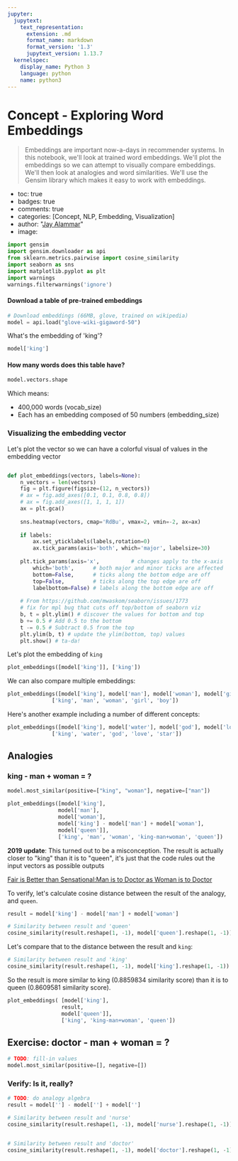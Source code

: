 ```yaml
---
jupyter:
  jupytext:
    text_representation:
      extension: .md
      format_name: markdown
      format_version: '1.3'
      jupytext_version: 1.13.7
  kernelspec:
    display_name: Python 3
    language: python
    name: python3
---
```


<!-- #region id="rV5iuZwDZYSc" -->
# Concept - Exploring Word Embeddings
> Embeddings are important now-a-days in recommender systems. In this notebook, we'll look at trained word embeddings. We'll plot the embeddings so we can attempt to visually compare embeddings. We'll then look at analogies and word similarities. We'll use the Gensim library which makes it easy to work with embeddings.

- toc: true
- badges: true
- comments: true
- categories: [Concept, NLP, Embedding, Visualization]
- author: "<a href='https://github.com/jalammar'>Jay Alammar</a>"
- image:
<!-- #endregion -->

```python id="xB1y1EFC_6Eu"
import gensim
import gensim.downloader as api
from sklearn.metrics.pairwise import cosine_similarity
import seaborn as sns
import matplotlib.pyplot as plt
import warnings
warnings.filterwarnings('ignore')
```

<!-- #region id="AlYeTyjz_6Ey" -->
#### Download a table of pre-trained embeddings
<!-- #endregion -->

```python id="e-_Rx6Hn_6E0" colab={"base_uri": "https://localhost:8080/", "height": 34} outputId="cc44f9c3-8309-431e-f278-2ace23963bcd"
# Download embeddings (66MB, glove, trained on wikipedia)
model = api.load("glove-wiki-gigaword-50")
```

<!-- #region id="dqK6_8vX_6E3" -->
What's the embedding of 'king'?
<!-- #endregion -->

```python id="XWeOUHjT_6E5" colab={"base_uri": "https://localhost:8080/", "height": 170} outputId="ea01d016-050b-485a-dcd6-45e798a92e2c"
model['king']
```

<!-- #region id="S2duYBkk_6E_" -->
#### How many words does this table have?
<!-- #endregion -->

```python id="_6BObQ0q_6FA" colab={"base_uri": "https://localhost:8080/", "height": 34} outputId="5665e2ca-00fb-4414-e2aa-2076f70ffd02"
model.vectors.shape
```

<!-- #region id="u9ULYBe7_6FE" -->
Which means:
* 400,000 words (vocab_size)
* Each has an embedding composed of 50 numbers (embedding_size)
<!-- #endregion -->

<!-- #region id="0vUJ6e9B_6FG" -->
### Visualizing the embedding vector
Let's plot the vector so we can have a colorful visual of values in the embedding vector
<!-- #endregion -->

```python id="RRmmYf8-_6FT"

def plot_embeddings(vectors, labels=None):
    n_vectors = len(vectors)
    fig = plt.figure(figsize=(12, n_vectors))
    # ax = fig.add_axes([0.1, 0.1, 0.8, 0.8])
    # ax = fig.add_axes([1, 1, 1, 1])
    ax = plt.gca()
    
    sns.heatmap(vectors, cmap='RdBu', vmax=2, vmin=-2, ax=ax)
    
    if labels:
        ax.set_yticklabels(labels,rotation=0)
        ax.tick_params(axis='both', which='major', labelsize=30)
        
    plt.tick_params(axis='x',          # changes apply to the x-axis
        which='both',      # both major and minor ticks are affected
        bottom=False,      # ticks along the bottom edge are off
        top=False,         # ticks along the top edge are off
        labelbottom=False) # labels along the bottom edge are off
    
    # From https://github.com/mwaskom/seaborn/issues/1773
    # fix for mpl bug that cuts off top/bottom of seaborn viz
    b, t = plt.ylim() # discover the values for bottom and top
    b += 0.5 # Add 0.5 to the bottom
    t -= 0.5 # Subtract 0.5 from the top
    plt.ylim(b, t) # update the ylim(bottom, top) values
    plt.show() # ta-da!
```

<!-- #region id="nW_otYufCb9b" -->
Let's plot the embedding of `king`
<!-- #endregion -->

```python id="1QJf4kfvCWOU" colab={"base_uri": "https://localhost:8080/", "height": 86} outputId="717f0aa1-43e6-491e-ba11-9dc01aadc2d6"
plot_embeddings([model['king']], ['king'])
```

<!-- #region id="xtM9lYuuCgjD" -->
We can also compare multiple embeddings:
<!-- #endregion -->

```python id="K6SADFGaCWUH" colab={"base_uri": "https://localhost:8080/", "height": 303} outputId="31280cc9-07ba-49df-f01a-9680bebc429a"
plot_embeddings([model['king'], model['man'], model['woman'], model['girl'], model['boy']],
              ['king', 'man', 'woman', 'girl', 'boy'])
```

<!-- #region id="cz1-mreNClOK" -->
Here's another example including a number of different concepts:
<!-- #endregion -->

```python id="cgBLjFK8_6FW" colab={"base_uri": "https://localhost:8080/", "height": 303} outputId="a4134d48-0252-404e-8e31-5dab9de3a9e4"
plot_embeddings([model['king'], model['water'], model['god'], model['love'], model['star']],
              ['king', 'water', 'god', 'love', 'star'])
```

<!-- #region id="jjXRJTkH_6FZ" -->
## Analogies
### king - man + woman  = ?
<!-- #endregion -->

```python id="dXs2TVam_6Fa" colab={"base_uri": "https://localhost:8080/", "height": 187} outputId="40055f86-b4cb-4144-a5ac-c324f0f4edc3"
model.most_similar(positive=["king", "woman"], negative=["man"])
```

```python id="KMLRo6DW_6Fd" colab={"base_uri": "https://localhost:8080/", "height": 303} outputId="7f7d2afa-ccf4-4a56-9c0b-b49a725691bf"
plot_embeddings([model['king'], 
                model['man'], 
                model['woman'],
                model['king'] - model['man'] + model['woman'],
                model['queen']],
                ['king', 'man', 'woman', 'king-man+woman', 'queen'])
```

<!-- #region id="Yl0kGOJn_6Fg" -->
**2019 update**: This turned out to be a misconception. The result is actually closer to "king" than it is to "queen", it's just that the code rules out the input vectors as possible outputs


[Fair is Better than Sensational:Man is to Doctor as Woman is to Doctor](https://arxiv.org/abs/1905.09866)

To verify, let's calculate cosine distance between the result of the analogy, and `queen`.
<!-- #endregion -->

```python id="246SfDTN_6Fh" colab={"base_uri": "https://localhost:8080/", "height": 34} outputId="3800a072-81a3-4b0c-ba64-98b2ebc4835d"
result = model['king'] - model['man'] + model['woman']

# Similarity between result and 'queen'
cosine_similarity(result.reshape(1, -1), model['queen'].reshape(1, -1))
```

<!-- #region id="nLouwuAzC80t" -->
Let's compare that to the distance between the result and `king`:
<!-- #endregion -->

```python id="eRL5BTC0_6Fk" colab={"base_uri": "https://localhost:8080/", "height": 34} outputId="b7d0dca9-4502-4878-b266-4eacf86fcb23"
# Similarity between result and 'king'
cosine_similarity(result.reshape(1, -1), model['king'].reshape(1, -1))
```

<!-- #region id="Vs7wB08b_6Fx" -->
So the result is more similar to king (0.8859834 similarity score) than it is to queen (0.8609581 similarity score).
<!-- #endregion -->

```python id="khmA8TJI_6Fy" colab={"base_uri": "https://localhost:8080/", "height": 243} outputId="4d3b7c65-e10e-4109-f2e2-848429b61699"
plot_embeddings( [model['king'],
                 result, 
                 model['queen']],
                 ['king', 'king-man+woman', 'queen'])
```

<!-- #region id="zwc6OsJv_6F1" -->
## Exercise: doctor - man + woman = ?
<!-- #endregion -->

```python id="Y-oqYbHn_6F2"
# TODO: fill-in values
model.most_similar(positive=[], negative=[])
```

<!-- #region id="mw4vDdlN_6F6" -->
### Verify: Is it, really?
<!-- #endregion -->

```python id="-AMCMD_m_6F7"
# TODO: do analogy algebra
result = model[''] - model[''] + model['']

# Similarity between result and 'nurse'
cosine_similarity(result.reshape(1, -1), model['nurse'].reshape(1, -1))
```

```python id="0f5JXIsF_6F9"

# Similarity between result and 'doctor'
cosine_similarity(result.reshape(1, -1), model['doctor'].reshape(1, -1))
```
